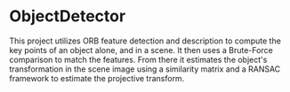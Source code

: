 # ObjectDetector

This project utilizes ORB feature detection and description to compute the key points of an object alone, and in a scene. It then uses a Brute-Force comparison to match the features. From there it estimates the object's transformation in the scene image using a similarity matrix and a RANSAC framework to estimate the projective transform.
